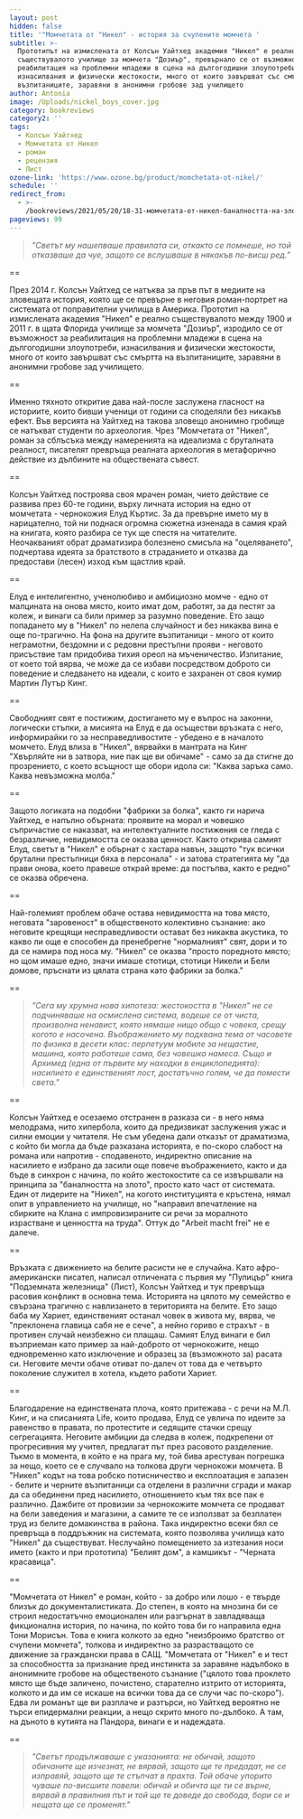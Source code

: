 ```yaml
---
layout: post
hidden: false
title: '"Момчетата от "Никел" - история за счупените момчета '
subtitle: >-
  Прототипът на измислената от Колсън Уайтхед академия "Никел" е реално
  съществувалото училище за момчета "Дозиър", превърнало се от възможност за
  реабилитация на проблемни младежи в сцена на дългогодишни злоупотреби,
  изнасилвания и физически жестокости, много от които завършват със смъртта на
  възпитаниците, заравяни в анонимни гробове зад училището
author: Antonia
image: /Uploads/nickel_boys_cover.jpg
category: bookreviews
category2: ''
tags:
  - Колсън Уайтхед
  - Момчетата от Никел
  - роман
  - рецензия
  - Лист
ozone-link: 'https://www.ozone.bg/product/momchetata-ot-nikel/'
schedule: ''
redirect_from:
  - >-
    /bookreviews/2021/05/20/18-31-момчетата-от-никел-баналността-на-злото-през-призмата-и-на-расата
pageviews: 99
---
```

> *"Светът му нашепваше правилата си, откакто се помнеше, но той отказваше да чуе, защото се вслушваше в някакъв по-висш ред."*

\==

През 2014 г. Колсън Уайтхед се натъква за пръв път в медиите на зловещата история, която ще се превърне в неговия роман-портрет на системата от поправителни училища в Америка. Прототип на измислената академия "Никел" е реално съществувалото между 1900 и 2011 г. в щата Флорида училище за момчета "Дозиър", изродило се от възможност за реабилитация на проблемни младежи в сцена на дългогодишни злоупотреби, изнасилвания и физически жестокости, много от които завършват със смъртта на възпитаниците, заравяни в анонимни гробове зад училището. 

\==

Именно тяхното откритие дава най-после заслужена гласност на историите, които бивши ученици от години са споделяли без никакъв ефект. Във версията на Уайтхед на такова зловещо анонимно гробище се натъкват студенти по археология. Чрез "Момчетата от "Никел", роман за сблъсъка между намеренията на идеализма с бруталната реалност, писателят превръща реалната археология в метафорично действие из дълбините на обществената съвест. 

\==

Колсън Уайтхед построява своя мрачен роман, чието действие се развива през 60-те години, върху личната история на едно от момчетата - чернокожия Елуд Къртис. За да превърне името му в нарицателно, той ни поднася огромна сюжетна изненада в самия край на книгата, която разбира се тук ще спестя на читателите. Неочакваният обрат драматизира болезнено смисъла на "оцеляването", подчертава идеята за братството в страданието и отказва да предостави (лесен) изход към щастлив край. 

\==

Елуд е интелигентно, ученолюбиво и амбициозно момче - едно от малцината на онова място, които имат дом, работят, за да пестят за колеж, и винаги са били пример за разумно поведение. Ето защо попадането му в "Никел" по нелепа случайност и без никаква вина е още по-трагично. На фона на другите възпитаници - много от които неграмотни, бездомни и с редовни престъпни прояви - неговото присъствие там придобива тихия ореол на мъченичество. Изпитание, от което той вярва, че може да се избави посредством доброто си поведение и следването на идеали, с които е захранен от своя кумир Мартин Лутър Кинг. 

\==

Свободният свят е постижим, достигането му е въпрос на законни, логически стъпки, а мисията на Елуд е да осъществи връзката с него, информирайки го за несправедливостите - убедено е в началото момчето. Елуд влиза в "Никел", вярвайки в мантрата на Кинг "Хвърляйте ни в затвора, ние пак ще ви обичаме" - само за да стигне до прозрението, с което всъщност ще обори идола си: "Каква заръка само. Каква невъзможна молба."

\==

Защото логиката на подобни "фабрики за болка", както ги нарича Уайтхед, е напълно обърната: проявите на морал и човешко съпричастие се наказват, на интелектуалните постижения се гледа с безразличие, невидимостта се оказва ценност. Както открива самият Елуд, светът в "Никел" е обърнат с хастара навън, защото "тук всички брутални престъпници бяха в персонала" - и затова стратегията му "да прави онова, което правеше открай време: да постъпва, както е редно" се оказва обречена. 

\==

Най-големият проблем обаче остава невидимостта на това място, неговата "заровеност" в общественото колективно съзнание: ако неговите крещящи несправедливости остават без никаква акустика, то какво ли още е способен да пренебрегне "нормалният" свят, дори и то да се намира под носа му. "Никел" се оказва "просто поредното място; но щом имаше едно, значи имаше стотици, стотици Никели и Бели домове, пръснати из цялата страна като фабрики за болка." 

\==

> *"Сега му хрумна нова хипотеза: жестокостта в "Никел" не се подчиняваше на осмислена система, водеше се от чиста, произволна ненавист, която нямаше нищо общо с човека, срещу когото е насочена. Въображението му подхвана тема от часовете по физика в десети клас: перпетуум мобиле за нещастие, машина, която работеше сама, без човешка намеса. Също и Архимед (една от първите му находки в енциклопедията): насилието е единственият лост, достатъчно голям, че да помести света."*

\==

Колсън Уайтхед е осезаемо отстранен в разказа си - в него няма мелодрама, нито хипербола, които да предизвикат заслужения ужас и силни емоции у читателя. Не съм убедена дали отказът от драматизма, с който би могла да бъде разказана историята, е по-скоро слабост на романа или напротив - сподавеното, индиректно описание на насилието е избрано да засили още повече въображението, както и да бъде в синхрон с начина, по който жестокостите са се извършвали на принципа за "баналността на злото", просто като част от системата. Един от лидерите на "Никел", на когото институцията е кръстена, нямал опит в управлението на училище, но "направил впечатление на сбирките на Клана с импровизираните си речи за моралното израстване и ценността на труда". Оттук до "Arbeit macht frei" не е далече. 

\==

Връзката с движението на белите расисти не е случайна. Като афро-американски писател, написал отличената с първия му "Пулицър" книга "Подземната железница" (Лист), Колсън Уайтхед и тук превръща расовия конфликт в основна тема. Историята на цялото му семейство е свързана трагично с навлизането в територията на белите. Ето защо баба му Хариет, единственият останал човек в живота му, вярва, че "преклонена главица сабя не е сече", а нейно гориво е страхът - в противен случай неизбежно си плащаш. Самият Елуд винаги е бил възприеман като пример за най-доброто от чернокожите, нещо едновременно като изключение и образец за (възможното за) расата си. Неговите мечти обаче отиват по-далеч от това да е четвърто поколение служител в хотела, където работи Хариет. 

\==

Благодарение на единствената плоча, която притежава - с речи на М.Л. Кинг, и на списанията Life, които продава, Елуд се увлича по идеите за равенство в правата, по протестите и седящите стачки срещу сегрегацията. Неговите амбиции да следва в колеж, подкрепени от прогресивния му учител, предлагат път през расовото разделение. Тъкмо в момента, в който е на прага му, той бива арестуван погрешка за нещо, което се е случвало на толкова други чернокожи момчета. В "Никел" кодът на това робско потисничество и експлоатация е запазен - белите и черните възпитаници са отделени в различни сгради и макар да са обединени пред насилието, отношението към тях все пак е различно. Дажбите от провизии за чернокожите момчета се продават на бели заведения и магазини, а самите те се използват за безплатен труд из белите домакинства в района. Така индиректно всеки бял се превръща в поддръжник на системата, която позволява училища като "Никел" да съществуват. Неслучайно помещението за изтезания носи името (както и при прототипа) "Белият дом", а камшикът - "Черната красавица". 

\==

"Момчетата от Никел" е роман, който - за добро или лошо - е твърде близък до документалистиката. До степен, в която на мнозина би се строил недостатъчно емоционален или разгърнат в завладяваща фикционална история, по начина, по който това би го направила една Тони Морисън. Това е книга колкото за едно "неизброимо братство от счупени момчета", толкова и индиректно за разрастващото се движение за граждански права в САЩ. "Момчетата от "Никел" е и тест за способността за признание пред инстинкта за заравяне надълбоко в анонимните гробове на общественото съзнание ("цялото това проклето място ще бъде заличено, почистено, старателно изтрито от историята, колкото и да им се искаше на всички това да се случи час по-скоро"). Едва ли романът ще ви разплаче и разтърси, но Уайтхед вероятно не търси епидермални реакции, а нещо скрито много по-дълбоко. А там, на дъното в кутията на Пандора, винаги е и надеждата.

\==

> *"Светът продължаваше с указанията: не обичай, защото обичаните ще изчезнат, не вярвай, защото ще те предадат, не се изправяй, защото ще те стъпчат в прахта. Той обаче упорито чуваше по-висшите повели: обичай и обичта ще ти се върне, вярвай в правилния път и той ще те доведе до свобода, бори се и нещата ще се променят."*
